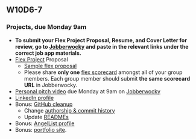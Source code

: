 ## W10D6-7

### Projects, due Monday 9am
* **To submit your Flex Project Proposal, Resume, and Cover Letter for review, go to [Jobberwocky][Jobberwocky] and paste in the relevant links under the correct job app materials.**
* [Flex Project][flex-project] Proposal
  * [Sample flex proposal][flex-sample-proposal]
  * Please share **only one** [flex scorecard][flex-scorecard] amongst all of your group members. Each group member should submit **the same scorecard URL** in Jobberwocky.
* [Personal pitch video][personal-pitch-video] due Monday at 9am on [Jobberwocky][Jobberwocky]
* [LinkedIn profile][linkedin]
* Bonus: [GitHub cleanup][github]
  * Change [authorship & commit history][github-history]
  * Update [READMEs][readme]
* Bonus: [AngelList profile][angellist]
* Bonus: [portfolio site][portfolio].

<!-- LINKS -->
<!-- Job Search Projects -->
[flex-project]: ../projects/flex-project/flex-project.md
[flex-scorecard]: https://docs.google.com/spreadsheets/d/18tWMvVYWXgPqz0g7MwKQ3EGWKczxQaeTuISgfo34PqM/edit?usp=sharing
[flex-sample-proposal]: ../projects/flex-project/flex-sample-proposal.md
[portfolio]: ../application-materials/portfolio/portfolio.md

<!-- Online Presence -->
[linkedin]: ../application-materials/linkedin/linkedin.md
[github]: ../application-materials/github/github.md
[readme]: ../projects/example-readmes.md
[github-history]: https://github.com/appacademy/curriculum/blob/9f6dfc224cd16702269e9179420062ded86116d8/ruby/readings/git-fix-authorship.md
[angellist]: ../application-materials/angellist/angellist.md

<!-- Internal Resources -->
[Jobberwocky]: http://progress.appacademy.io/jobberwocky

<!-- Self Presentation -->
[personal-pitch-video]: ../meta/app-academy/uploading-personal-pitch-video.md
